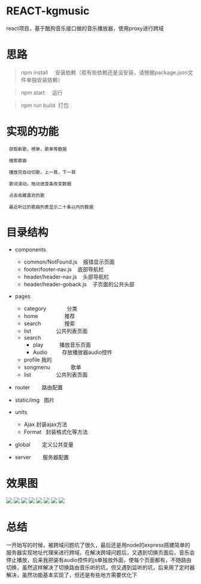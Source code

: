 # REACT-kgmusic
react项目，基于酷狗音乐接口做的音乐播放器，使用proxy进行跨域

# 思路

>  npm install     安装依赖（若有些依赖还是没安装，请根据package.json文件单独安装依赖）

>  npm start      运行

>  npm run build  打包

# 实现的功能

```
 获取新歌，榜单，歌单等数据
 
 搜索歌曲

 播放完自动切歌，上一首，下一首

 歌词滚动，拖动进度条改变数据
  
 点击收藏喜欢的歌
 
 最近听过的歌曲列表显示二十条以内的数据

```

# 目录结构
* components
    *  common/NotFound.js         报错显示页面
    *  footer/footer-nav.js       底部导航栏
    *  header/header-nav.js       头部导航栏
    *  header/header-goback.js    子页面的公共头部
* pages
    *  category              分类
    *  home                  推荐
    *  search                搜索
    *  list                  公共列表页面
    *  search                
        *  play           播放音乐页面
        *  Audio          存放播放器audio控件
    *  profile               我的
    *  songmenu              歌单
    *  list                  公共列表页面

* router          路由配置
* static/img      图片
* units
    *  Ajax       封装ajax方法
    *  Format     封装格式化等方法
* global          定义公共变量 
* server          服务器配置 


# 效果图

![](https://github.com/Ercyao/REACT-kgmusic/blob/master/img/1-1.jpg)
![](https://github.com/Ercyao/REACT-kgmusic/blob/master/img/1-2.jpg)
![](https://github.com/Ercyao/REACT-kgmusic/blob/master/img/1-3.jpg)
![](https://github.com/Ercyao/REACT-kgmusic/blob/master/img/2-1.jpg)
![](https://github.com/Ercyao/REACT-kgmusic/blob/master/img/2-2.jpg)
![](https://github.com/Ercyao/REACT-kgmusic/blob/master/img/3-1.jpg)
![](https://github.com/Ercyao/REACT-kgmusic/blob/master/img/3-2.jpg)
![](https://github.com/Ercyao/REACT-kgmusic/blob/master/img/4-1.jpg)


# 总结
一开始写的时候，被跨域问题坑了很久，最后还是用node的express搭建简单的服务器实现地址代理来进行跨域，在解决跨域问题后，又遇到切换页面后，音乐会停止播放，后来我把装有audio控件的js单独放外面，使每个页面都有，不随路由切换，虽然这样解决了切换路由音乐听的坑，但又遇到监听的坑，后来用了定时器解决，虽然功能基本实现了，但还是有些地方需要优化下
